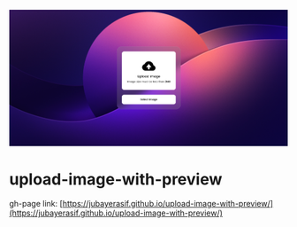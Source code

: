 [![Project Output Screenshot](https://github.com/jubayerasif/upload-image-with-preview/raw/main/assets/images/project-output-ss.png)](https://jubayerasif.github.io/upload-image-with-preview/)

# upload-image-with-preview

gh-page link: [https://jubayerasif.github.io/upload-image-with-preview/](https://jubayerasif.github.io/upload-image-with-preview/)
